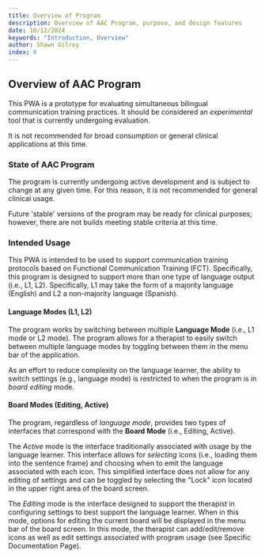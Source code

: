 ```yaml
---
title: Overview of Program
description: Overview of AAC Program, purpose, and design features
date: 10/12/2024
keywords: "Introduction, Overview"
author: Shawn Gilroy
index: 0
---
```


## Overview of AAC Program

This PWA is a prototype for evaluating simultaneous bilingual communication training practices. It should be considered an *experimental* tool that is currently undergoing evaluation.

It is not recommended for broad consumption or general clinical applications at this time.

### State of AAC Program

The program is currently undergoing active development and is subject to change at any given time. For this reason, it is not recommended for general clinical usage.

Future 'stable' versions of the program may be ready for clinical purposes; however, there are not builds meeting stable criteria at this time.

### Intended Usage

This PWA is intended to be used to support communication training protocols based on Functional Communication Training (FCT). Specifically, this program is designed to support more than one type of language output (i.e., L1, L2). Specifically, L1 may take the form of a majority language (English) and L2 a non-majority language (Spanish).

#### Language Modes (L1, L2)

The program works by switching between multiple **Language Mode** (i.e., L1 mode or L2 mode). The program allows for a therapist to easily switch between multiple language modes by toggling between them in the menu bar of the application.

As an effort to reduce complexity on the language learner, the ability to switch settings (e.g., language mode) is restricted to when the program is in *board editing* mode.

#### Board Modes (Editing, Active)

The program, regardless of *language mode*, provides two types of interfaces that correspond with the **Board Mode** (i.e., Editing, Active).

The *Active* mode is the interface traditionally associated with usage by the language learner. This interface allows for *selecting* icons (i.e., loading them into the sentence frame) and choosing when to emit the language associated with each icon. This simplified interface does not allow for any editing of settings and can be toggled by selecting the "Lock" icon located in the upper right area of the board screen.

The *Editing* mode is the interface designed to support the therapist in configuring settings to best support the language learner. When in this mode, options for editing the current board will be displayed in the menu bar of the board screen. In this mode, the therapist can add/edit/remove icons as well as edit settings associated with program usage (see Specific Documentation Page).
